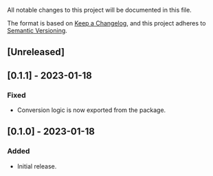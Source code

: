 All notable changes to this project will be documented in this file.

The format is based on [Keep a Changelog](https://keepachangelog.com/en/1.0.0/),
and this project adheres to [Semantic Versioning](https://semver.org/spec/v2.0.0.html).

## [Unreleased]

## [0.1.1] - 2023-01-18

### Fixed

- Conversion logic is now exported from the package.

## [0.1.0] - 2023-01-18

### Added

- Initial release.
